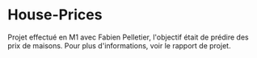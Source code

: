 # House-Prices
Projet effectué en M1 avec Fabien Pelletier, l'objectif était de prédire des prix de maisons. 
Pour plus d'informations, voir le rapport de projet.
